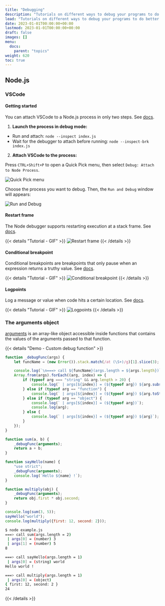 ```yaml
---
title: "Debugging"
description: "Tutorials on different ways to debug your programs to do better testing."
lead: "Tutorials on different ways to debug your programs to do better testing."
date: 2023-01-01T00:00:00+00:00
lastmod: 2023-01-01T00:00:00+00:00
draft: false
images: []
menu:
  docs:
    parent: "topics"
weight: 620
toc: true
---
```


## Node.js

### VSCode

#### Getting started

You can attach VSCode to a Node.js process in only two steps. See [docs](https://code.visualstudio.com/docs/nodejs/nodejs-debugging#_attaching-to-nodejs).

1. **Launch the process in debug mode:**

- Run and attach: `node --inspect index.js`
- Wait for the debugger to attach before running: `node --inspect-brk index.js`

2. **Attach VSCode to the process:**

Press `CTRL+Shift+P` to open a Quick Pick menu, then select `Debug: Attach to Node Process`.

![Quick Pick menu](https://i.imgur.com/8Zovg4u.png)

Choose the process you want to debug. Then, the `Run and Debug` window will appears:

![Run and Debug](https://i.imgur.com/QjZS1d3.png)

#### Restart frame

The Node debugger supports restarting execution at a stack frame. See [docs](https://code.visualstudio.com/docs/nodejs/nodejs-debugging#_restart-frame).

{{< details "Tutorial - GIF" >}}
![Restart frame](https://code.visualstudio.com/assets/docs/nodejs/nodejs-debugging/restartFrame.gif)
{{< /details >}}

#### Conditional breakpoint

Conditional breakpoints are breakpoints that only pause when an expression returns a truthy value. See [docs](https://code.visualstudio.com/docs/nodejs/nodejs-debugging#_conditional-breakpoints).

{{< details "Tutorial - GIF" >}}
![Conditional breakpoint](https://code.visualstudio.com/assets/docs/nodejs/nodejs-debugging/conditional-breakpoint.gif)
{{< /details >}}

#### Logpoints

Log a message or value when code hits a certain location. See [docs](https://code.visualstudio.com/docs/nodejs/nodejs-debugging#_logpoints).

{{< details "Tutorial - GIF" >}}
![Logpoints](https://code.visualstudio.com/assets/docs/nodejs/nodejs-debugging/logpoint-breakpoint.gif)
{{< /details >}}

### The arguments object

[arguments](https://developer.mozilla.org/en-US/docs/Web/JavaScript/Reference/Functions/arguments) is an array-like object accessible inside functions that contains the values of the arguments passed to that function.

{{< details "Demo - Custom debug function" >}}
```js
function _debugFunc(args) {
	let funcName = (new Error()).stack.match(/at (\S+)/g)[1].slice(3); // handle strict mode

	console.log(`\n===> call ${funcName}(args.length = ${args.length})`);
	Array.from(args).forEach((arg, index) => {
		if (typeof arg === "string" && arg.length > 20) {
			console.log(` | args[${index}] = (${typeof arg}) ${arg.substring(0, 20) + "..."}`);
		} else if (typeof arg == "function") {
			console.log(` | args[${index}] = (${typeof arg}) ${arg.toString().substring(0, 20) + "..."}`);
		} else if (typeof arg == "object") {
			console.log(` | args[${index}] = (${typeof arg})`);
			console.log(arg);
		} else {
			console.log(` | args[${index}] = (${typeof arg}) ${arg}`);
		}
	});
}

function sum(a, b) {
	_debugFunc(arguments);
	return a + b;
}

function sayHello(name) {
	"use strict";
	_debugFunc(arguments);
	console.log(`Hello ${name} !`);
}

function multiply(obj) {
	_debugFunc(arguments);
	return obj.first * obj.second;
}

console.log(sum(3, 5));
sayHello("world");
console.log(multiply({first: 12, second: 2}));
```

```bash
$ node example.js
===> call sum(args.length = 2)
 | args[0] = (number) 3
 | args[1] = (number) 5
8

===> call sayHello(args.length = 1)
 | args[0] = (string) world
Hello world !

===> call multiply(args.length = 1)
 | args[0] = (object)
{ first: 12, second: 2 }
24
```
{{< /details >}}

